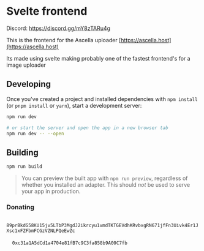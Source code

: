 # Svelte frontend

Discord: https://discord.gg/mY8zTARu4g

This is the frontend for the Ascella uploader [https://ascella.host](https://ascella.host)

Its made using svelte making probably one of the fastest frontend's for a image uploader

## Developing

Once you've created a project and installed dependencies with `npm install` (or `pnpm install` or `yarn`), start a development server:

```bash
npm run dev

# or start the server and open the app in a new browser tab
npm run dev -- --open
```

## Building

```bash
npm run build
```

> You can preview the built app with `npm run preview`, regardless of whether you installed an adapter. This should _not_ be used to serve your app in production.

### Donating

<img src="https://cryptologos.cc/logos/monero-xmr-logo.png?v=014" alt="" height="15px">`89prBkdG58KU15jv5LTbP3MgdJ2ikrcyu1vmdTKTGEVdhKRvbxgRN671jfFn3Uivk4Er1JXsc1xFZFbmFCGzVZNLPQeEwZc`

<img src="https://cryptologos.cc/logos/ethereum-eth-logo.png?v=014" alt="" height="15px">`0xc31a1A5dCd1a4704e81fB7c9C3fa858b9A00C7fb`
